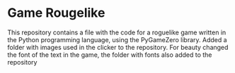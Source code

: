 # Game Rougelike

This repository contains a file with the code for a roguelike game written in the Python programming language, using the PyGameZero library. Added a folder with images used in the clicker to the repository. For beauty changed the font of the text in the game, the folder with fonts also added to the repository
